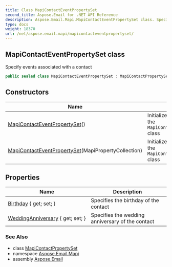 ```yaml
---
title: Class MapiContactEventPropertySet
second_title: Aspose.Email for .NET API Reference
description: Aspose.Email.Mapi.MapiContactEventPropertySet class. Specify events associated with a contact
type: docs
weight: 18370
url: /net/aspose.email.mapi/mapicontacteventpropertyset/
---
```

## MapiContactEventPropertySet class

Specify events associated with a contact

```csharp
public sealed class MapiContactEventPropertySet : MapiContactPropertySet
```

## Constructors

| Name | Description |
| --- | --- |
| [MapiContactEventPropertySet](mapicontacteventpropertyset/#constructor)() | Initializes a new instance of the `MapiContactEventPropertySet` class |
| [MapiContactEventPropertySet](mapicontacteventpropertyset/#constructor_1)(MapiPropertyCollection) | Initializes a new instance of the `MapiContactEventPropertySet` class |

## Properties

| Name | Description |
| --- | --- |
| [Birthday](../../aspose.email.mapi/mapicontacteventpropertyset/birthday/) { get; set; } | Specifies the birthday of the contact |
| [WeddingAnniversary](../../aspose.email.mapi/mapicontacteventpropertyset/weddinganniversary/) { get; set; } | Specifies the wedding anniversary of the contact |

### See Also

* class [MapiContactPropertySet](../mapicontactpropertyset/)
* namespace [Aspose.Email.Mapi](../../aspose.email.mapi/)
* assembly [Aspose.Email](../../)


